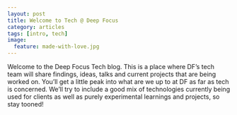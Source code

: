 ```yaml
---
layout: post
title: Welcome to Tech @ Deep Focus
category: articles
tags: [intro, tech]
image:
  feature: made-with-love.jpg
---
```


Welcome to the Deep Focus Tech blog. This is a place where DF’s tech team will share findings, ideas, talks and current projects that are being worked on. You’ll get a little peak into what are we up to at DF as far as tech is concerned. We’ll try to include a good mix of technologies currently being used for clients as well as purely experimental learnings and projects, so stay tooned!
